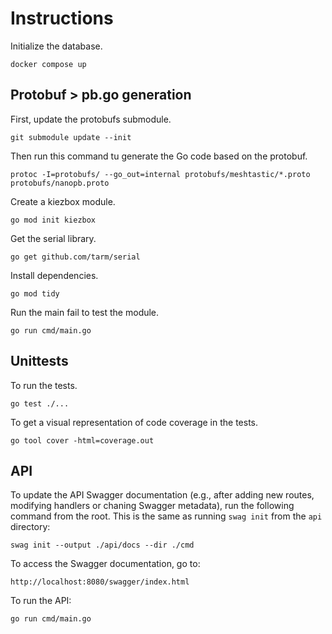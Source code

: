 # Instructions

Initialize the database.

```
docker compose up
```

## Protobuf > pb.go generation

First, update the protobufs submodule.

```
git submodule update --init
```

Then run this command tu generate the Go code based on the protobuf.

```
protoc -I=protobufs/ --go_out=internal protobufs/meshtastic/*.proto protobufs/nanopb.proto
```

Create a kiezbox module.

```
go mod init kiezbox
```

Get the serial library.
```
go get github.com/tarm/serial
```

Install dependencies.

```
go mod tidy
```

Run the main fail to test the module.
```
go run cmd/main.go
```

## Unittests

To run the tests.

```
go test ./...
```

To get a visual representation of code coverage in the tests.

```
go tool cover -html=coverage.out
```

## API

To update the API Swagger documentation (e.g., after adding new routes, modifying handlers or chaning Swagger metadata), run the following command from the root. This is the same as running `swag init` from the `api` directory:

```
swag init --output ./api/docs --dir ./cmd
```

To access the Swagger documentation, go to:

```
http://localhost:8080/swagger/index.html
```

To run the API:

```
go run cmd/main.go
```
